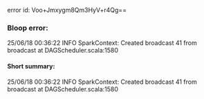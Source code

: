 error id: Voo+Jmxygm8Qm3HyV+r4Qg==
### Bloop error:

25/06/18 00:36:22 INFO SparkContext: Created broadcast 41 from broadcast at DAGScheduler.scala:1580
#### Short summary: 

25/06/18 00:36:22 INFO SparkContext: Created broadcast 41 from broadcast at DAGScheduler.scala:1580